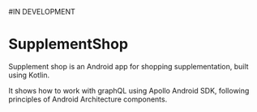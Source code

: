 #IN DEVELOPMENT


# SupplementShop

Supplement shop is an Android app for shopping supplementation, built using Kotlin.

It shows how to work with graphQL using Apollo Android SDK, following principles of Android Architecture components.

